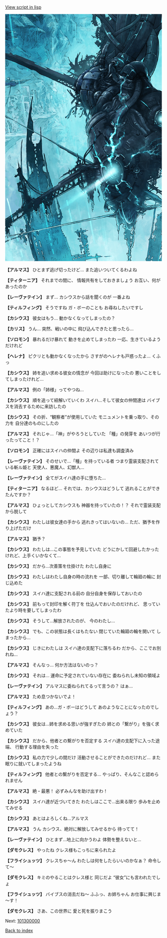 [View script in lisp](../scripts/101205060.txt)

![underground_world_3.png](../images/backgrounds/underground_world_3.png)

**【アルマス】**
ひとまず逃げ切ったけど…
また追いついてくるわよね

**【ティターニア】**
それまでの間に、
情報共有をしておきましょう
お互い、何があったのか

**【レーヴァテイン】**
まず…
カシウスから話を聞くのが
一番よね

**【ティルフィング】**
そうですね
ガ・ボーのことも
お尋ねしたいですし

**【カシウス】**
彼女はもう…
動かなくなってしまったの？

**【カリス】**
うん…
突然、戦いの中に
飛び込んできたと思ったら…

**【ソロモン】**
暴れるだけ暴れて
動きを止めてしまったわ
一応、生きているようだけれど

**【ヘレナ】**
ピクリとも動かなくなったから
さすがのヘレナも戸惑ったよ…
くふっ

**【カシウス】**
姉を追い求める彼女の情念が
今回は助けになったの
悪いことをしてしまったけれど…

**【アルマス】**
例の「姉様」ってやつね…

**【カシウス】**
順を追って紐解いていくわ
スイハ…そして彼女の仲間達は
バイブスを消去するために来訪したの

**【カシウス】**
その折、“観察者”が使用していた
モニュメントを乗っ取り、その力を
自分達のものにしたの

**【アルマス】**
それじゃ…「神」がやろうとしていた
「種」の発芽を
あいつが行ったってこと！？

**【ソロモン】**
正確にはスイハの仲間よ
その辺りは私達も調査済み

**【レーヴァテイン】**
そのせいで…「種」を持っている者
つまり霊装支配されている斬ル姫と
天使人、悪魔人、幻獣人…

**【レーヴァテイン】**
全てがスイハ達の手に堕ちた…

**【ティターニア】**
なるほど…
それでは、カシウスはどうして
逃れることができたんですか？

**【アルマス】**
ひょっとしてカシウスも
神器を持っていたの！？
それで霊装支配から脱して

**【カシウス】**
わたしは彼女達の手から
逃れきってはいないの…
ただ、猶予を作り上げただけ

**【アルマス】**
猶予？

**【カシウス】**
わたしは…この事態を予見していた
どうにかして回避したかった
けれど、上手くいかなくて…

**【カシウス】**
だから…次善策を仕掛けた
わたし自身に

**【カシウス】**
わたしはわたし自身の時の流れを
一部、切り離して輪廻の輪に
封じ込めた

**【カシウス】**
スイハ達に支配される前の
自分自身を保存しておいたの

**【カシウス】**
前もって封印を解く符丁を
仕込んでおいたのだけれど、
思っていたより時を要してしまったわ

**【カシウス】**
そうして…解放されたのが、
今のわたし…

**【カシウス】**
でも、この状態は長くはもたない
閉じていた輪廻の輪を開いて
しまったから…

**【カシウス】**
じきにわたしは
スイハ達の支配下に落ちるわ
だから、ここでお別れね…

**【アルマス】**
そんなっ…
何か方法はないのっ？

**【カシウス】**
それは…
運命に予定されていない存在に
委ねられし未知の領域よ

**【レーヴァテイン】**
アルマスに委ねられてるって言うの？
はぁ…

**【アルマス】**
ため息つかないでよ！

**【ティルフィング】**
あの…ガ・ボーはどうして
あのようなことになったのでしょう？

**【カシウス】**
彼女は…姉を求める思いが強すぎたの
姉との「繋がり」を強く求めていた

**【カシウス】**
だから、他者との繋がりを否定する
スイハ達の支配下に入った途端、
行動する理由を失った

**【カシウス】**
私の力で少しの間だけ
活動させることができたのだけれど…
また眠りに就いてしまったようね

**【ティルフィング】**
他者との繋がりを否定する…
やっぱり、そんなこと認められません

**【アルマス】**
絶・最悪！
必ずみんなを助け出すわ！

**【カシウス】**
スイハ達が近づいてきた
わたしはここで…出来る限り
歩みを止めてみせる

**【カシウス】**
あとはよろしくね…アルマス

**【アルマス】**
うん
カシウス、絶対に解放してみせるから
待ってて！

**【レーヴァテイン】**
ひとまず…地上に向かうわよ
体勢を整えないと…

**【ダモクレス】**
やったね
クレス様もこっちに来られたよ

**【フライシュッツ】**
クレスちゃ～ん
わたしは何をしたらいいのかなぁ？
命令して～

**【ダモクレス】**
キミのやることはクレス様と
同じだよ
“彼女”にも言われたでしょ

**【フライシュッツ】**
バイブスの消去だね～
ふふっ、お姉ちゃん
お仕事に興じま～す！

**【ダモクレス】**
さあ、この世界に
愛と死を振りまこう

Next: [101300000](101300000.md)

[Back to index](index.md)
